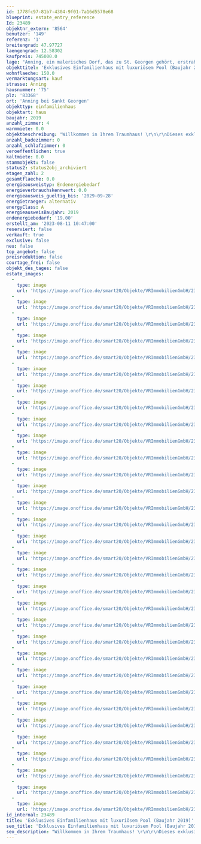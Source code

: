 ```yaml
---
id: 1778fc97-81b7-4304-9f01-7a16d5578e68
blueprint: estate_entry_reference
Id: 23489
objektnr_extern: '8564'
benutzer: '149'
referenz: '1'
breitengrad: 47.97727
laengengrad: 12.58302
kaufpreis: 745000.0
lage: "Anning, ein malerisches Dorf, das zu St. Georgen gehört, erstrahlt in seiner ländlichen Pracht und liegt nur einen Steinwurf von der Stadt Traunreut entfernt. Diese idyllische Gemeinde vereint die Ruhe des Landlebens mit der Bequemlichkeit einer hervorragenden Verkehrsanbindung und der Nähe zu den umliegenden Seen.\r\n\r\nAnning liegt eingebettet in die sanften Hügel der Region Chiemgau im Süden Deutschlands. Nur etwa 10 Autominuten südwestlich erstreckt sich die lebhafte Stadt Traunreut. Diese Nähe zur Stadt ermöglicht den Bewohnern von Anning den Zugang zu zahlreichen Dienstleistungen und Einkaufsmöglichkeiten, ohne auf die Ruhe und Schönheit des ländlichen Lebens verzichten zu müssen.\r\n\r\nDie Verkehrsanbindung von Anning ist hervorragend. Die Autobahn A8 ist nur wenige Kilometer entfernt und bietet eine schnelle Anbindung an die Städte Rosenheim und München im Westen sowie an Salzburg und Österreich im Osten. Auch die Bundesstraße B304 verläuft in der Nähe, was die Erreichbarkeit weiterer Städte und Orte in der Region erleichtert. Für Pendler bietet sich die Möglichkeit, bequem mit dem Auto zu den umliegenden Städten zu gelangen. Zusätzlich stehen in Traunreut regelmäßige Zugverbindungen zur Verfügung, die den öffentlichen Nahverkehr zu einer praktischen Option machen.\r\n\r\nAnning bei St. Georgen zeichnet sich durch seine landschaftliche Schönheit aus. Die umliegenden Wälder, Felder und Seen laden zu Spaziergängen, Radtouren und Erholung in der freien Natur ein. Besonders erwähnenswert ist die Nähe zu den idyllischen Seen der Region, darunter der Chiemsee, der Waginger See und der Tachinger See. Diese Seen bieten zahlreiche Freizeitmöglichkeiten wie Schwimmen, Bootfahren, Angeln und gemütliche Stunden am Ufer.\r\n\r\nDie Dorfgemeinschaft in Anning ist eng miteinander verbunden, und zahlreiche lokale Veranstaltungen und Feste fördern den sozialen Zusammenhalt. In St. Georgen und den benachbarten Städten gibt es zudem kulturelle Angebote wie Theateraufführungen, Konzerte und Museen, die das kulturelle Leben bereichern.\r\n\r\nZusammenfassend lässt sich sagen, dass Anning bei St. Georgen eine charmante Gemeinde ist, die die Vorzüge des Landlebens mit der Nähe zu Traunreut, einer ausgezeichneten Verkehrsanbindung und den reizvollen umliegenden Seen vereint. Die Bewohner genießen hier eine hohe Lebensqualität und vielfältige Freizeitmöglichkeiten in einer natürlichen Umgebung von besonderem Reiz."
objekttitel: 'Exklusives Einfamilienhaus mit luxuriösem Pool (Baujahr 2019)'
wohnflaeche: 150.0
vermarktungsart: kauf
strasse: Anning
hausnummer: '75'
plz: '83368'
ort: 'Anning bei Sankt Georgen'
objekttyp: einfamilienhaus
objektart: haus
baujahr: 2019
anzahl_zimmer: 4
warmmiete: 0.0
objektbeschreibung: "Willkommen in Ihrem Traumhaus! \r\n\r\nDieses exklusive Einfamilienhaus, errichtet nach höchsten Standards vom renommierten Hersteller für Fertighäuser, Regnauer, bietet Ihnen ein Leben in luxuriösem Komfort und modernem Stil. Mit einer beeindruckenden Ausstattung und einem großzügigen Grundstück präsentiert sich diese Immobilie als eine einzigartige Gelegenheit für anspruchsvolle Käufer.\r\n\r\nAusstattung und Raumangebot:\r\n\r\nEin Highlight dieses Hauses ist der beheizbare Wellnesspool mit integrierter Massagefunktion. Hier können Sie das ganze Jahr über Entspannung pur genießen, Ihre Muskeln lockern und Stress abbauen. \r\n\r\nDer offene und lichtdurchflutete Wohn- und Essbereich erstreckt sich über eine großzügige Fläche und bietet reichlich Platz für gesellige Abende mit Familie und Freunden. Die bodentiefen Fenster schaffen eine nahtlose Verbindung zur Natur und bieten einen atemberaubenden Blick auf den Pool. Der Wintergarten ist ein echtes Highlight dieses Hauses. Egal zu welcher Jahreszeit, hier können Sie die Schönheit der Natur in vollen Zügen genießen und dabei den Blick auf den liebevoll gestalteten Garten bewahren.\r\n\r\nDieses Haus bietet insgesamt vier gut dimensionierte Zimmer. Neben zwei geräumigen Kinderzimmern gibt es ein Hauptschlafzimmer mit einem großzügigen begehbaren Kleiderschrank. Das Badezimmer im 1. Obergeschoss verfügt über eine Badewanne sowie eine separate Dusche. Im Erdgeschoss befindet sich ein Gästebad mit WC und Dusche.\r\n\r\nDas weitläufige und liebevoll angelegte Grundstück bietet Raum für Ihre persönlichen Gestaltungsideen. Zwei große Terrassen und ein Balkon verlängern den Wohnraum nach draußen und laden zum Entspannen im Freien ein. Neben einer großzügigen Garage mit Stauraum unter dem Dach, gibt es auch einen Carport, der zusätzlichen Schutz für Ihr Fahrzeug bietet. Ein zusätzliches Gartenhaus steht zur Verfügung und kann als praktischer Stauraum für Gartenwerkzeuge und -möbel dienen.\r\n\r\nDieses Haus wurde nach dem KfW 55-Standard errichtet, was nicht nur den Wohnkomfort steigert, sondern auch zu langfristigen Energieeinsparungen führt, was sich in niedrigeren Energiekosten niederschlägt.\r\n\r\nDiese Immobilie vereint stilvolles Wohnen mit modernen Annehmlichkeiten und einer großzügigen Gestaltung. Hier können Sie das Leben in vollen Zügen genießen und sich jeden Tag wie im Urlaub fühlen. Diese exklusive Gelegenheit sollten Sie sich nicht entgehen lassen.\r\n\r\nVereinbaren Sie noch heute einen Besichtigungstermin und lassen Sie sich von diesem Traumhaus begeistern!"
anzahl_badezimmer: 0
anzahl_schlafzimmer: 0
veroeffentlichen: true
kaltmiete: 0.0
stammobjekt: false
status2: status2obj_archiviert
etagen_zahl: 2
gesamtflaeche: 0.0
energieausweistyp: Endenergiebedarf
energieverbrauchskennwert: 0.0
energieausweis_gueltig_bis: '2029-09-28'
energietraeger: alternativ
energyClass: A
energieausweisBaujahr: 2019
endenergiebedarf: '19.00'
erstellt_am: '2023-08-11 10:47:00'
reserviert: false
verkauft: true
exclusive: false
neu: false
top_angebot: false
preisreduktion: false
courtage_frei: false
objekt_des_tages: false
estate_images:
  -
    type: image
    url: 'https://image.onoffice.de/smart20/Objekte/VRImmobilienGmbH/23489/2307914b-cb10-4d8e-8f47-74aab395a6ae.jpg'
  -
    type: image
    url: 'https://image.onoffice.de/smart20/Objekte/VRImmobilienGmbH/23489/1062583c-1e25-4a4d-9062-ef50fbf36f67.jpg'
  -
    type: image
    url: 'https://image.onoffice.de/smart20/Objekte/VRImmobilienGmbH/23489/b13dca74-0fce-4ff0-b996-7e3657e53398.jpg'
  -
    type: image
    url: 'https://image.onoffice.de/smart20/Objekte/VRImmobilienGmbH/23489/726c3bc6-52c3-4d87-8ec0-15dd67260a0f.jpg'
  -
    type: image
    url: 'https://image.onoffice.de/smart20/Objekte/VRImmobilienGmbH/23489/a6eae0bd-e430-4e52-a5b4-a83fa00777ab.jpg'
  -
    type: image
    url: 'https://image.onoffice.de/smart20/Objekte/VRImmobilienGmbH/23489/ade1e084-b184-411f-9045-9310b2e65576.jpg'
  -
    type: image
    url: 'https://image.onoffice.de/smart20/Objekte/VRImmobilienGmbH/23489/99937576-d66b-4493-b26d-a7ba768fa83d.jpg'
  -
    type: image
    url: 'https://image.onoffice.de/smart20/Objekte/VRImmobilienGmbH/23489/7e30608c-f325-476a-a847-619b5c7f35aa.jpg'
  -
    type: image
    url: 'https://image.onoffice.de/smart20/Objekte/VRImmobilienGmbH/23489/3b009ac0-78ef-4d80-8367-612b1adf284f.jpg'
  -
    type: image
    url: 'https://image.onoffice.de/smart20/Objekte/VRImmobilienGmbH/23489/cafa2d9a-cc7a-4b8f-a5ed-ba20f13d2922.jpg'
  -
    type: image
    url: 'https://image.onoffice.de/smart20/Objekte/VRImmobilienGmbH/23489/ec265b35-fa05-45c8-8ba8-6b9ddac6dd77.jpg'
  -
    type: image
    url: 'https://image.onoffice.de/smart20/Objekte/VRImmobilienGmbH/23489/ee466264-74b2-4a56-b885-6d5e27b61935.jpg'
  -
    type: image
    url: 'https://image.onoffice.de/smart20/Objekte/VRImmobilienGmbH/23489/9ab1777e-947e-4391-b3a6-aa5327578a47.jpg'
  -
    type: image
    url: 'https://image.onoffice.de/smart20/Objekte/VRImmobilienGmbH/23489/5dc9f9bc-cb99-48aa-8d93-5e36f2c21d25.jpg'
  -
    type: image
    url: 'https://image.onoffice.de/smart20/Objekte/VRImmobilienGmbH/23489/a842b30c-352b-4858-abf9-06fad3af9332.jpg'
  -
    type: image
    url: 'https://image.onoffice.de/smart20/Objekte/VRImmobilienGmbH/23489/05fb1f08-89e8-418c-bcd3-2dcd8ef9faad.jpg'
  -
    type: image
    url: 'https://image.onoffice.de/smart20/Objekte/VRImmobilienGmbH/23489/6d26d425-723f-4a1a-84b8-830f2f3ad6fb.jpg'
  -
    type: image
    url: 'https://image.onoffice.de/smart20/Objekte/VRImmobilienGmbH/23489/b19263b3-8593-4996-9bc2-ba3c9e627dfd.jpg'
  -
    type: image
    url: 'https://image.onoffice.de/smart20/Objekte/VRImmobilienGmbH/23489/5244fa2c-c7f4-463f-874c-3b1803cf073b.jpg'
  -
    type: image
    url: 'https://image.onoffice.de/smart20/Objekte/VRImmobilienGmbH/23489/5742faf9-b56b-4180-93ff-97087bd0a540.jpg'
  -
    type: image
    url: 'https://image.onoffice.de/smart20/Objekte/VRImmobilienGmbH/23489/6cf2512e-4e24-4a54-a752-8af2c14e0024.jpg'
  -
    type: image
    url: 'https://image.onoffice.de/smart20/Objekte/VRImmobilienGmbH/23489/9f34c910-633f-492a-9028-17475fccbbed.jpg'
  -
    type: image
    url: 'https://image.onoffice.de/smart20/Objekte/VRImmobilienGmbH/23489/9ec712e3-3923-4a6a-94af-9a23891f70be.jpg'
  -
    type: image
    url: 'https://image.onoffice.de/smart20/Objekte/VRImmobilienGmbH/23489/7292f0e6-84fe-4bc2-af31-4cd53596d617.jpg'
  -
    type: image
    url: 'https://image.onoffice.de/smart20/Objekte/VRImmobilienGmbH/23489/e024c0ac-2d6b-4b3e-9dc4-75a558af7e55.jpg'
  -
    type: image
    url: 'https://image.onoffice.de/smart20/Objekte/VRImmobilienGmbH/23489/3513d92f-a88b-4961-84a0-169ae0de4a84.jpg'
  -
    type: image
    url: 'https://image.onoffice.de/smart20/Objekte/VRImmobilienGmbH/23489/b32055de-c88e-4075-8ba5-bbda8ea654b5.jpg'
  -
    type: image
    url: 'https://image.onoffice.de/smart20/Objekte/VRImmobilienGmbH/23489/92b9cfb5-0234-47da-8f74-667110aa89d2.jpg'
  -
    type: image
    url: 'https://image.onoffice.de/smart20/Objekte/VRImmobilienGmbH/23489/b5c85dd2-1e90-454e-9b4c-4e71fa979bbe.jpg'
  -
    type: image
    url: 'https://image.onoffice.de/smart20/Objekte/VRImmobilienGmbH/23489/d68b300f-7dff-4726-a0de-3e88b9b0bcd6.jpg'
  -
    type: image
    url: 'https://image.onoffice.de/smart20/Objekte/VRImmobilienGmbH/23489/e18b8ab1-2fe5-4a5f-8550-43bcc1635132.jpg'
  -
    type: image
    url: 'https://image.onoffice.de/smart20/Objekte/VRImmobilienGmbH/23489/552e8117-ed6f-49d1-a80e-2a490e650009.jpg'
id_internal: 23489
title: 'Exklusives Einfamilienhaus mit luxuriösem Pool (Baujahr 2019)'
seo_title: 'Exklusives Einfamilienhaus mit luxuriösem Pool (Baujahr 2019)'
seo_description: "Willkommen in Ihrem Traumhaus! \r\n\r\nDieses exklusive Einfamilienhaus, errichtet nach höchsten Standards vom renommierten Hersteller für Fertighäuser, Regnauer"
---
```

